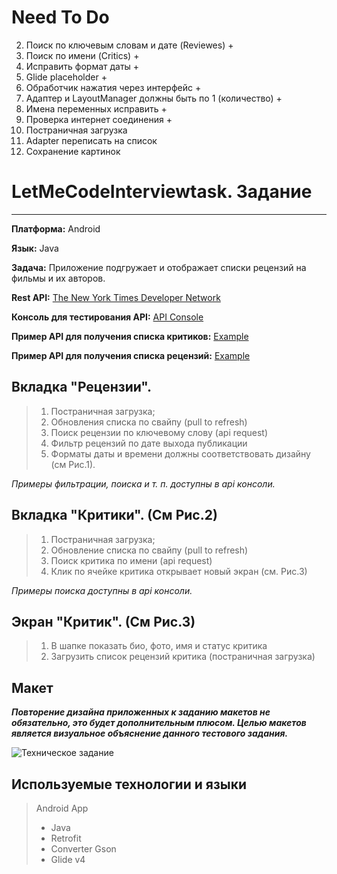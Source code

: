 # Need To Do
2. Поиск по ключевым словам и дате (Reviewes) +
3. Поиск по имени (Critics) +
4. Исправить формат даты +
6. Glide placeholder +
7. Обработчик нажатия через интерфейс +
8. Адаптер и LayoutManager должны быть по 1 (количество) +
9. Имена переменных исправить +
11. Проверка интернет соединения +
1. Постраничная загрузка
5. Adapter переписать на список
10. Сохранение картинок

# LetMeCodeInterviewtask. Задание
***
**Платформа:** Android

**Язык:** Java

**Задача:** Приложение подгружает и отображает списки рецензий на фильмы и их авторов.

**Rest API:**
[The New York Times Developer Network](https://developer.nytimes.com/)

**Консоль для тестирования API:**
[API Console](https://developer.nytimes.com/movie_reviews_v2.json#/Console/GET/reviews/%7Bresource-type%7D.json)

**Пример API для получения списка критиков:**
[Example](https://api.nytimes.com/svc/movies/v2/critics/all.json?api-key=99dba655b7e54a89a90b8dfd613b2ac3)

**Пример API для получения списка рецензий:**
[Example](https://api.nytimes.com/svc/movies/v2/reviews/search.json?api-key=99dba655b7e54a89a90b8dfd613b2ac3)


## Вкладка "Рецензии". 
>1.	Постраничная загрузка;
>2.	Обновления списка по свайпу (pull to refresh)
>3.	Поиск рецензии по ключевому слову (api request)
>4.	Фильтр рецензий по дате выхода публикации
>5.	Форматы даты и времени должны соответствовать дизайну (см Рис.1).

_Примеры фильтрации, поиска и т. п. доступны в api консоли._

## Вкладка "Критики". (См Рис.2)
>1.	Постраничная загрузка;
>2.	Обновление списка по свайпу (pull to refresh)
>3.	Поиск критика по имени (api request)
>4.	Клик по ячейке критика открывает новый экран (см. Рис.3)

_Примеры поиска доступны в api консоли._


## Экран "Критик". (См Рис.3)
>1.	В шапке показать био, фото, имя и статус критика
>2.	Загрузить список рецензий критика (постраничная загрузка)

## Макет
***Повторение дизайна приложенных к заданию макетов не обязательно, это будет дополнительным плюсом. Целью макетов является визуальное объяснение данного тестового задания.***

![Техническое задание](http://protasov-dev.ru/img_for_github/tz.jpg)

## Используемые технологии и языки

> Android App
>
> * Java
> * Retrofit
> * Converter Gson
> * Glide v4


